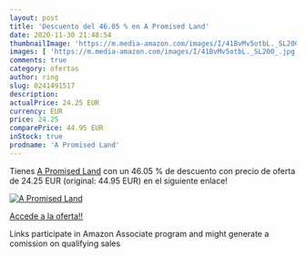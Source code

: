 ```yaml
---
layout: post
title: 'Descuento del 46.05 % en A Promised Land'
date: 2020-11-30 21:48:54
thumbnailImage: 'https://m.media-amazon.com/images/I/41BvMv5otbL._SL200_.jpg'
images: [ 'https://m.media-amazon.com/images/I/41BvMv5otbL._SL200_.jpg' ]
comments: true
category: ofertas
author: ring
slug: 0241491517
description:
actualPrice: 24.25 EUR
currency: EUR
price: 24.25
comparePrice: 44.95 EUR
inStock: true
prodname: 'A Promised Land'
---
```


Tienes [A Promised Land](https://www.amazon.es/dp/0241491517/?tag=tolees-21) con un 46.05 % de descuento con precio de oferta de 24.25 EUR (original: 44.95 EUR) en el siguiente enlace!

[![A Promised Land](https://m.media-amazon.com/images/I/41BvMv5otbL._SL200_.jpg)](https://www.amazon.es/dp/0241491517/?tag=tolees-21)

[Accede a la oferta!!](https://www.amazon.es/dp/0241491517/?tag=tolees-21)

Links participate in Amazon Associate program and might generate a comission on qualifying sales


